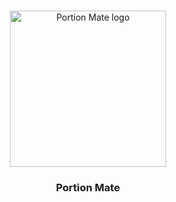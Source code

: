 <br />
<div align="center">
<p align="center">
  <img alt="Portion Mate logo" src="https://github.com/ineshbose/portion-mate/wiki/assets/logo.png" height="250px">

  <h3 align="center">Portion Mate</h3>

  <p align="center">
    <!-- BADGES / SHIELDS -->
  </p>
</p>
</div>